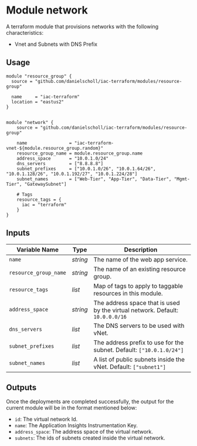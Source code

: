 # Module network

A terraform module that provisions networks with the following characteristics: 

- Vnet and Subnets with DNS Prefix


## Usage

```
module "resource_group" {
  source = "github.com/danielscholl/iac-terraform/modules/resource-group"

  name     = "iac-terraform"
  location = "eastus2"
}


module "network" {
    source = "github.com/danielscholl/iac-terraform/modules/resource-group"

    name                = "iac-terraform-vnet-${module.resource_group.random}"
    resource_group_name = module.resource_group.name
    address_space       = "10.0.1.0/24"
    dns_servers         = ["8.8.8.8"]
    subnet_prefixes     = ["10.0.1.0/26", "10.0.1.64/26", "10.0.1.128/26", "10.0.1.192/27", "10.0.1.224/28"]
    subnet_names        = ["Web-Tier", "App-Tier", "Data-Tier", "Mgmt-Tier", "GatewaySubnet"]

    # Tags
    resource_tags = {
      iac = "terraform"
    }
}
```

## Inputs

| Variable Name                     | Type       | Description                          | 
| --------------------------------- | ---------- | ------------------------------------ |
| `name`                            | _string_   | The name of the web app service.     |
| `resource_group_name`             | _string_   | The name of an existing resource group. |
| `resource_tags`                   | _list_     | Map of tags to apply to taggable resources in this module. |
| `address_space`                   | _string_   | The address space that is used by the virtual network. Default: `10.0.0.0/16` |
| `dns_servers`                     | _list_     | The DNS servers to be used with vNet. |
| `subnet_prefixes`                 | _list_     | The address prefix to use for the subnet. Default: `["10.0.1.0/24"]`
| `subnet_names`                    | _list_     | A list of public subnets inside the vNet. Default: `["subnet1"]`


## Outputs

Once the deployments are completed successfully, the output for the current module will be in the format mentioned below:

- `id`: The virtual network Id.
- `name`: The Application Insights Instrumentation Key.
- `address_space`: The address space of the virtual network.
- `subnets`: The ids of subnets created inside the virtual network.

